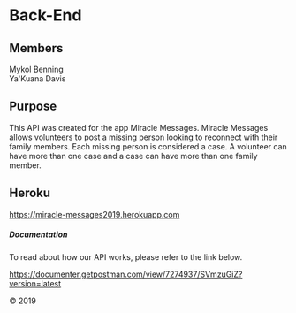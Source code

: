 # Back-End

## Members 

Mykol Benning  
Ya'Kuana Davis 

## Purpose 

This API was created for the app Miracle Messages. Miracle Messages allows volunteers to post a 
missing person looking to reconnect with their family members. Each missing person is considered a case. A volunteer can have more than one case and a case can have more than one family member. 

## Heroku 

https://miracle-messages2019.herokuapp.com

##### Documentation 

To read about how our API works, please refer to the link below. 

https://documenter.getpostman.com/view/7274937/SVmzuGiZ?version=latest 

© 2019